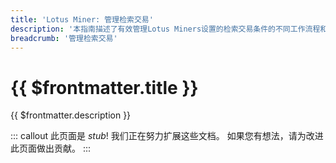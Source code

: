 ```yaml
---
title: 'Lotus Miner: 管理检索交易'
description: '本指南描述了有效管理Lotus Miners设置的检索交易条件的不同工作流程和选项。'
breadcrumb: '管理检索交易'
---
```


# {{ $frontmatter.title }}

{{ $frontmatter.description }}

::: callout
此页面是 _stub_! 我们正在努力扩展这些文档。 如果您有想法，请为改进此页面做出贡献。
:::
